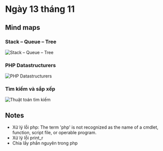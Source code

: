 # Ngày 13 tháng 11
## Mind maps
### Stack – Queue – Tree
![Stack – Queue – Tree](https://github.com/user-attachments/assets/b8371057-4f96-49c5-9c41-11a897fd783e)
### PHP Datastructurers
![PHP Datastructurers](https://github.com/user-attachments/assets/061843aa-9ddf-46a2-a55d-bf07783ced91)
### Tìm kiếm và sắp xếp
![Thuật toán tìm kiếm](https://github.com/user-attachments/assets/f4c22f3e-4408-4954-9f6a-acfa0a5fbf4f)

## Notes
- Xử lý lỗi php: The term 'php' is not recognized as the name of a cmdlet, function, script file, or operable program.
- Xử lý lỗi print_r
- Chia lấy phần nguyên trong php
